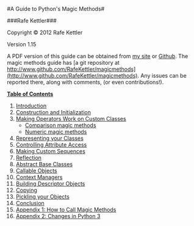 #A Guide to Python's Magic Methods#

###Rafe Kettler###

Copyright &copy; 2012 Rafe Kettler

Version 1.15

A PDF version of this guide can be obtained from [my site](http://www.rafekettler.com/magicmethods.pdf) or [Github](https://github.com/RafeKettler/magicmethods/raw/master/magicmethods.pdf). The magic methods guide has [a git repository at http://www.github.com/RafeKettler/magicmethods](http://www.github.com/RafeKettler/magicmethods). Any issues can be reported 
there, along with comments, (or even contributions!).

**<a id="table" href="#table">Table of Contents</a>**


 1. [Introduction](#intro)
 2. [Construction and Initialization](#construction)
 3. [Making Operators Work on Custom Classes](#operators)
    - [Comparison magic methods](#comparisons)
    - [Numeric magic methods](#numeric)
 4. [Representing your Classes](#representations)
 5. [Controlling Attribute Access](#access)
 6. [Making Custom Sequences](#sequence)
 7. [Reflection](#reflection)
 8. [Abstract Base Classes](#abcs) 
 9. [Callable Objects](#callable)
 10. [Context Managers](#context)
 11. [Building Descriptor Objects](#descriptor)
 12. [Copying](#copying)
 13. [Pickling your Objects](#pickling)
 14. [Conclusion](#conclusion)
 15. [Appendix 1: How to Call Magic Methods](#appendix1)
 16. [Appendix 2: Changes in Python 3](#appendix2)